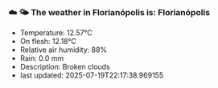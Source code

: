### ☁️ 🌤️  The weather in Florianópolis is: Florianópolis

- Temperature: 12.57°C
- On flesh: 12.18°C
- Relative air humidity: 88%
- Rain: 0.0 mm
- Description: Broken clouds
- last updated: 2025-07-19T22:17:38.969155
